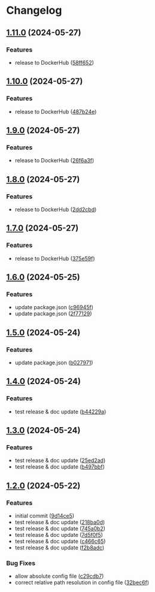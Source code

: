 # Changelog

## [1.11.0](https://github.com/flexydox/flexydox/compare/cli@v1.10.0...cli@v1.11.0) (2024-05-27)


### Features

* release to DockerHub ([58ff652](https://github.com/flexydox/flexydox/commit/58ff6528c70e888d3a885b97e6da1911dfc1a378))

## [1.10.0](https://github.com/flexydox/flexydox/compare/cli@v1.9.0...cli@v1.10.0) (2024-05-27)


### Features

* release to DockerHub ([487b24e](https://github.com/flexydox/flexydox/commit/487b24e708f8e90bfc5531b4b24fba1a478e5a51))

## [1.9.0](https://github.com/flexydox/flexydox/compare/cli@v1.8.0...cli@v1.9.0) (2024-05-27)


### Features

* release to DockerHub ([26f6a3f](https://github.com/flexydox/flexydox/commit/26f6a3fb66a6edef0235e7cae5ed3cd31b62037b))

## [1.8.0](https://github.com/flexydox/flexydox/compare/cli@v1.7.0...cli@v1.8.0) (2024-05-27)


### Features

* release to DockerHub ([2dd2cbd](https://github.com/flexydox/flexydox/commit/2dd2cbd8a30e7880a89d82fb11fe796e27c22641))

## [1.7.0](https://github.com/flexydox/flexydox/compare/cli@v1.6.0...cli@v1.7.0) (2024-05-27)


### Features

* release to DockerHub ([375e59f](https://github.com/flexydox/flexydox/commit/375e59faeef39b8ae3c5b510a238ee9023f4dae3))

## [1.6.0](https://github.com/flexydox/flexydox/compare/cli@v1.5.0...cli@v1.6.0) (2024-05-25)


### Features

* update package.json ([c96945f](https://github.com/flexydox/flexydox/commit/c96945f08866445f7226b5d6efa3911f5ce77459))
* update package.json ([2f77129](https://github.com/flexydox/flexydox/commit/2f77129502207e4fa20d3bf91c098e0b1b35bec7))

## [1.5.0](https://github.com/flexydox/flexydox/compare/cli@v1.4.0...cli@v1.5.0) (2024-05-24)


### Features

* update package.json ([b027971](https://github.com/flexydox/flexydox/commit/b0279714359ee84cf0cf7e075bbda8d182f6f558))

## [1.4.0](https://github.com/flexydox/flexydox/compare/cli@v1.3.0...cli@v1.4.0) (2024-05-24)


### Features

* test release & doc update ([b44229a](https://github.com/flexydox/flexydox/commit/b44229a5a6dfcb99ee594e54c38ecffcde7e6155))

## [1.3.0](https://github.com/flexydox/flexydox/compare/cli@v1.2.0...cli@v1.3.0) (2024-05-24)


### Features

* test release & doc update ([25ed2ad](https://github.com/flexydox/flexydox/commit/25ed2adfa253525a191f911448f0d9c14479f7f8))
* test release & doc update ([b497bbf](https://github.com/flexydox/flexydox/commit/b497bbfb372bdfb8f7ae04368efaf05564c8051a))

## [1.2.0](https://github.com/flexydox/flexydox/compare/cli-v1.1.0...cli@v1.2.0) (2024-05-22)


### Features

* initial commit ([9d14ce5](https://github.com/flexydox/flexydox/commit/9d14ce5f73cea617374a04804ebbb1f2f487c047))
* test release & doc update ([218ba0d](https://github.com/flexydox/flexydox/commit/218ba0db81b57930a61f53a2c57a4d486e67a2d7))
* test release & doc update ([745a0b2](https://github.com/flexydox/flexydox/commit/745a0b2bb44328accf4f9e875e9f3dbb611abe18))
* test release & doc update ([7d5f0f5](https://github.com/flexydox/flexydox/commit/7d5f0f53ef1c93029b2f5fbee15c60197481a75c))
* test release & doc update ([c466c65](https://github.com/flexydox/flexydox/commit/c466c65859a7b3bfbca83ee11702019c1733842f))
* test release & doc update ([f2b8adc](https://github.com/flexydox/flexydox/commit/f2b8adc6757c9e32951d9f8c8109e54e48b4ea6d))


### Bug Fixes

* allow absolute config file ([c29cdb7](https://github.com/flexydox/flexydox/commit/c29cdb7915c66e98cface2d71bce5ae2dcf9350f))
* correct relative path resolution in config file ([32bec6f](https://github.com/flexydox/flexydox/commit/32bec6fac500711958231eb5cc502f2a52ceb4c4))
